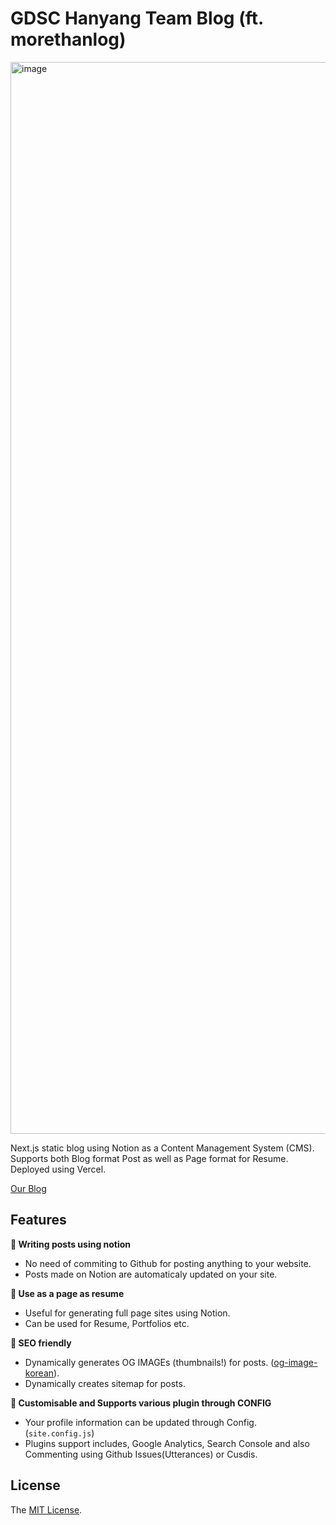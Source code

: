 # GDSC Hanyang Team Blog (ft. morethanlog)

<img width="1715" alt="image" src="https://media.discordapp.net/attachments/802076592825827332/1146391171879420004/GDSC_Hanyang_University_Vertical_color_cropped.png">

Next.js static blog using Notion as a Content Management System (CMS). Supports both Blog format Post as well as Page format for Resume. Deployed using Vercel.

[Our Blog](https://gdsc-hanyang.vercel.app)

## Features

**📒 Writing posts using notion**

- No need of commiting to Github for posting anything to your website.
- Posts made on Notion are automaticaly updated on your site.

**📄 Use as a page as resume**

- Useful for generating full page sites using Notion.
- Can be used for Resume, Portfolios etc.

**👀 SEO friendly**

- Dynamically generates OG IMAGEs (thumbnails!) for posts. ([og-image-korean](https://github.com/morethanmin/og-image-korean)).
- Dynamically creates sitemap for posts.

**🤖 Customisable and Supports various plugin through CONFIG**

- Your profile information can be updated through Config. (`site.config.js`)
- Plugins support includes, Google Analytics, Search Console and also Commenting using Github Issues(Utterances) or Cusdis.

## License

The [MIT License](LICENSE).
